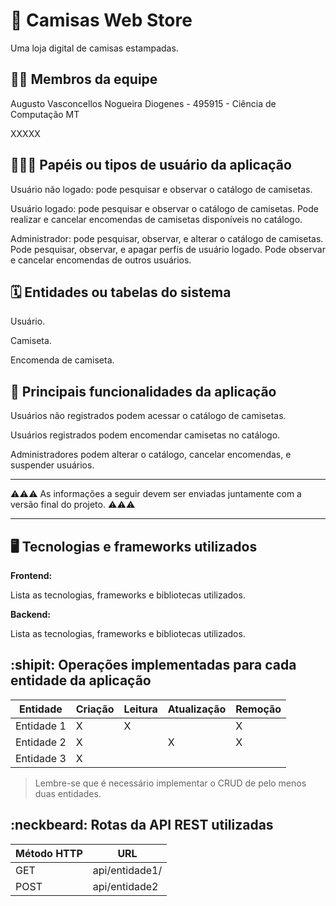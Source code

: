 # :checkered_flag: Camisas Web Store

Uma loja digital de camisas estampadas.

## :technologist: Membros da equipe

Augusto Vasconcellos Nogueira Diogenes - 495915 - Ciência de Computação MT

XXXXX

## :people_holding_hands: Papéis ou tipos de usuário da aplicação

Usuário não logado: pode pesquisar e observar o catálogo de camisetas.

Usuário logado: pode pesquisar e observar o catálogo de camisetas. Pode realizar e cancelar encomendas de camisetas disponíveis no catálogo.

Administrador: pode pesquisar, observar, e alterar o catálogo de camisetas. Pode pesquisar, observar, e apagar perfís de usuário logado. Pode observar e cancelar encomendas de outros usuários.

## :spiral_calendar: Entidades ou tabelas do sistema

Usuário.

Camiseta.

Encomenda de camiseta.

## :triangular_flag_on_post:	 Principais funcionalidades da aplicação

Usuários não registrados podem acessar o catálogo de camisetas.

Usuários registrados podem encomendar camisetas no catálogo.

Administradores podem alterar o catálogo, cancelar encomendas, e suspender usuários.


----

:warning::warning::warning: As informações a seguir devem ser enviadas juntamente com a versão final do projeto. :warning::warning::warning:


----

## :desktop_computer: Tecnologias e frameworks utilizados

**Frontend:**

Lista as tecnologias, frameworks e bibliotecas utilizados.

**Backend:**

Lista as tecnologias, frameworks e bibliotecas utilizados.


## :shipit: Operações implementadas para cada entidade da aplicação


| Entidade| Criação | Leitura | Atualização | Remoção |
| --- | --- | --- | --- | --- |
| Entidade 1 | X |  X  |  | X |
| Entidade 2 | X |    |  X | X |
| Entidade 3 | X |    |  |  |

> Lembre-se que é necessário implementar o CRUD de pelo menos duas entidades.

## :neckbeard: Rotas da API REST utilizadas

| Método HTTP | URL |
| --- | --- |
| GET | api/entidade1/|
| POST | api/entidade2 |

